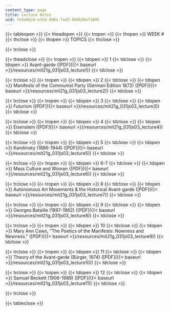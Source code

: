 ```yaml
---
content_type: page
title: Lecture Notes
uid: fe5a662d-e35d-998a-fad3-89db3bef3845
---
```


{{< tableopen >}}
{{< theadopen >}}
{{< tropen >}}
{{< thopen >}}
WEEK #
{{< thclose >}}
{{< thopen >}}
TOPICS
{{< thclose >}}

{{< trclose >}}

{{< theadclose >}}
{{< tropen >}}
{{< tdopen >}}
1
{{< tdclose >}}
{{< tdopen >}}
Avant-garde ([PDF]({{< baseurl >}}/resources/mit21g_031js03_lecture1))
{{< tdclose >}}

{{< trclose >}}
{{< tropen >}}
{{< tdopen >}}
2
{{< tdclose >}}
{{< tdopen >}}
Manifesto of the Communist Party (German Edition 1872) ([PDF]({{< baseurl >}}/resources/mit21g_031js03_lecture2))
{{< tdclose >}}

{{< trclose >}}
{{< tropen >}}
{{< tdopen >}}
3
{{< tdclose >}}
{{< tdopen >}}
Futurism ([PDF]({{< baseurl >}}/resources/mit21g_031js03_lecture3))
{{< tdclose >}}

{{< trclose >}}
{{< tropen >}}
{{< tdopen >}}
4
{{< tdclose >}}
{{< tdopen >}}
Eisenstein ([PDF]({{< baseurl >}}/resources/mit21g_031js03_lecture4))
{{< tdclose >}}

{{< trclose >}}
{{< tropen >}}
{{< tdopen >}}
5
{{< tdclose >}}
{{< tdopen >}}
Kandinsky (1886-1944) ([PDF]({{< baseurl >}}/resources/mit21g_031js03_lecture5))
{{< tdclose >}}

{{< trclose >}}
{{< tropen >}}
{{< tdopen >}}
6-7
{{< tdclose >}}
{{< tdopen >}}
Mass Culture and Woman ([PDF]({{< baseurl >}}/resources/mit21g_031js03_lecture6))
{{< tdclose >}}

{{< trclose >}}
{{< tropen >}}
{{< tdopen >}}
8
{{< tdclose >}}
{{< tdopen >}}
Autonomous Art Movements & the Historical Avant-garde ([PDF]({{< baseurl >}}/resources/mit21g_031js03_lecture7))
{{< tdclose >}}

{{< trclose >}}
{{< tropen >}}
{{< tdopen >}}
9
{{< tdclose >}}
{{< tdopen >}}
Georges Bataille (1897-1962) ([PDF]({{< baseurl >}}/resources/mit21g_031js03_lecture8))
{{< tdclose >}}

{{< trclose >}}
{{< tropen >}}
{{< tdopen >}}
10
{{< tdclose >}}
{{< tdopen >}}
Mary Ann Caws, "The Poetics of the Manifesto: Nowness and Newness." ([PDF]({{< baseurl >}}/resources/mit21g_031js03_lecture9))
{{< tdclose >}}

{{< trclose >}}
{{< tropen >}}
{{< tdopen >}}
11
{{< tdclose >}}
{{< tdopen >}}
Theory of the Avant-garde (Bürger, 1974) ([PDF]({{< baseurl >}}/resources/mit21g_031js03_lecture10))
{{< tdclose >}}

{{< trclose >}}
{{< tropen >}}
{{< tdopen >}}
12
{{< tdclose >}}
{{< tdopen >}}
Samuel Beckett (1906-1989) ([PDF]({{< baseurl >}}/resources/mit21g_031js03_lecture11))
{{< tdclose >}}

{{< trclose >}}

{{< tableclose >}}